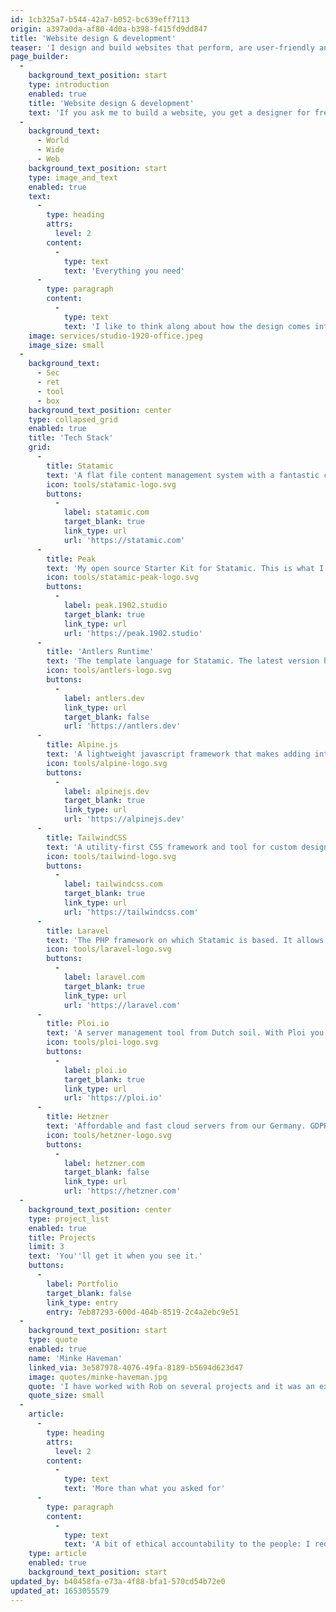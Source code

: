 ```yaml
---
id: 1cb325a7-b544-42a7-b052-bc639eff7113
origin: a397a0da-af80-4d0a-b398-f415fd9dd847
title: 'Website design & development'
teaser: 'I design and build websites that perform, are user-friendly and accessible.'
page_builder:
  -
    background_text_position: start
    type: introduction
    enabled: true
    title: 'Website design & development'
    text: 'If you ask me to build a website, you get a designer for free. From the initial plans to service after delivery.'
  -
    background_text:
      - World
      - Wide
      - Web
    background_text_position: start
    type: image_and_text
    enabled: true
    text:
      -
        type: heading
        attrs:
          level: 2
        content:
          -
            type: text
            text: 'Everything you need'
      -
        type: paragraph
        content:
          -
            type: text
            text: 'I like to think along about how the design comes into fruition. This way you also get the best experience with Statamic. I work for my own clients, but I also regularly look for collaborations with creative agencies and it is precisely this variety that makes me enjoy sitting (or standing) at my desk every day.'
    image: services/studio-1920-office.jpeg
    image_size: small
  -
    background_text:
      - Sec
      - ret
      - tool
      - box
    background_text_position: center
    type: collapsed_grid
    enabled: true
    title: 'Tech Stack'
    grid:
      -
        title: Statamic
        text: 'A flat file content management system with a fantastic control panel for my clients.'
        icon: tools/statamic-logo.svg
        buttons:
          -
            label: statamic.com
            target_blank: true
            link_type: url
            url: 'https://statamic.com'
      -
        title: Peak
        text: 'My open source Starter Kit for Statamic. This is what I (and lots of others) use to develop all my websites upon.'
        icon: tools/statamic-peak-logo.svg
        buttons:
          -
            label: peak.1902.studio
            target_blank: true
            link_type: url
            url: 'https://peak.1902.studio'
      -
        title: 'Antlers Runtime'
        text: 'The template language for Statamic. The latest version has been completely rewritten by the unsurpassed John Koster.'
        icon: tools/antlers-logo.svg
        buttons:
          -
            label: antlers.dev
            link_type: url
            target_blank: false
            url: 'https://antlers.dev'
      -
        title: Alpine.js
        text: 'A lightweight javascript framework that makes adding interactive elements easy and fun.'
        icon: tools/alpine-logo.svg
        buttons:
          -
            label: alpinejs.dev
            target_blank: true
            link_type: url
            url: 'https://alpinejs.dev'
      -
        title: TailwindCSS
        text: 'A utility-first CSS framework and tool for custom design systems.'
        icon: tools/tailwind-logo.svg
        buttons:
          -
            label: tailwindcss.com
            target_blank: true
            link_type: url
            url: 'https://tailwindcss.com'
      -
        title: Laravel
        text: 'The PHP framework on which Statamic is based. It allows me to add bespoke functionality to my websites.'
        icon: tools/laravel-logo.svg
        buttons:
          -
            label: laravel.com
            target_blank: true
            link_type: url
            url: 'https://laravel.com'
      -
        title: Ploi.io
        text: 'A server management tool from Dutch soil. With Ploi you can easily configure servers and put projects online.'
        icon: tools/ploi-logo.svg
        buttons:
          -
            label: ploi.io
            target_blank: true
            link_type: url
            url: 'https://ploi.io'
      -
        title: Hetzner
        text: 'Affordable and fast cloud servers from our Germany. GDPR compliant.'
        icon: tools/hetzner-logo.svg
        buttons:
          -
            label: hetzner.com
            target_blank: false
            link_type: url
            url: 'https://hetzner.com'
  -
    background_text_position: center
    type: project_list
    enabled: true
    title: Projects
    limit: 3
    text: 'You''ll get it when you see it.'
    buttons:
      -
        label: Portfolio
        target_blank: false
        link_type: entry
        entry: 7eb87293-600d-404b-8519-2c4a2ebc9e51
  -
    background_text_position: start
    type: quote
    enabled: true
    name: 'Minke Haveman'
    linked_via: 3e587978-4076-49fa-8189-b5694d623d47
    image: quotes/minke-haveman.jpg
    quote: 'I have worked with Rob on several projects and it was an excellent experience. Rob is an absolute expert, works quickly, precisely, transparently and provides proactive advice. Plus, the cms he uses is definitely one of the nicest systems I''ve come across.'
    quote_size: small
  -
    article:
      -
        type: heading
        attrs:
          level: 2
        content:
          -
            type: text
            text: 'More than what you asked for'
      -
        type: paragraph
        content:
          -
            type: text
            text: 'A bit of ethical accountability to the people: I reduce the CO₂ emissions of my websites by reducing assets and keeping the bandwidth of a page visit as low as possible. I have a big focus on usability and accessibility. At the same time, I understand that websites must perform well to contribute to marketing goals. Fortunately, managing your website is a piece of cake, because I know how you can use Statamic for this. That also applies to front-end development: I like to create that extra animation or that effect that benefits the User Interface.'
    type: article
    enabled: true
    background_text_position: start
updated_by: b40458fa-e73a-4f88-bfa1-570cd54b72e0
updated_at: 1653055579
---
```

